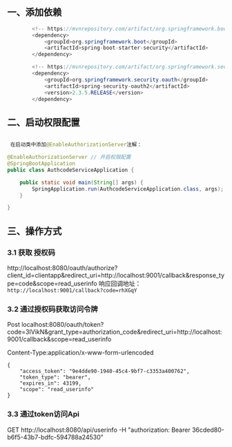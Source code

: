 ## 一、添加依赖
``` java
        <!-- https://mvnrepository.com/artifact/org.springframework.boot/spring-boot-starter-security -->
        <dependency>
            <groupId>org.springframework.boot</groupId>
            <artifactId>spring-boot-starter-security</artifactId>
        </dependency>

        <!-- https://mvnrepository.com/artifact/org.springframework.security.oauth/spring-security-oauth2 -->
        <dependency>
            <groupId>org.springframework.security.oauth</groupId>
            <artifactId>spring-security-oauth2</artifactId>
            <version>2.3.5.RELEASE</version>
        </dependency>
```

## 二、启动权限配置

``` java

 在启动类中添加@EnableAuthorizationServer注解：

@EnableAuthorizationServer // 开启权限配置
@SpringBootApplication
public class AuthcodeServiceApplication {

    public static void main(String[] args) {
        SpringApplication.run(AuthcodeServiceApplication.class, args);
    }

}

```

## 三、操作方式

### 3.1 获取 授权码
http://localhost:8080/oauth/authorize?client_id=clientapp&redirect_uri=http://localhost:9001/callback&response_type=code&scope=read_userinfo
响应回调地址： `http://localhost:9001/callback?code=rhXGqY`

### 3.2 通过授权码获取访问令牌
Post localhost:8080/oauth/token?code=3IVikN&grant_type=authorization_code&redirect_uri=http://localhost:9001/callback&scope=read_userinfo

Content-Type:application/x-www-form-urlencoded

```
{
    "access_token": "9e4dde90-1940-45c4-9bf7-c3353a400762",
    "token_type": "bearer",
    "expires_in": 43199,
    "scope": "read_userinfo"
}
```

### 3.3 通过token访问Api

GET http://localhost:8080/api/userinfo -H "authorization: Bearer 36cded80-b6f5-43b7-bdfc-594788a24530"
